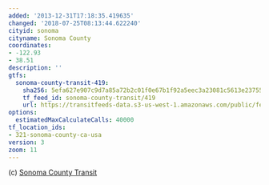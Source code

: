 ```yaml
---
added: '2013-12-31T17:18:35.419635'
changed: '2018-07-25T08:13:44.622240'
cityid: sonoma
cityname: Sonoma County
coordinates:
- -122.93
- 38.51
description: ''
gtfs:
  sonoma-county-transit-419:
    sha256: 5efa627e907c9d7a85a72b2c01f0e67b1f92a5eec3a23081c5613e23755a0bea
    tf_feed_id: sonoma-county-transit/419
    url: https://transitfeeds-data.s3-us-west-1.amazonaws.com/public/feeds/sonoma-county-transit/419/20180709/gtfs.zip
options:
  estimatedMaxCalculateCalls: 40000
tf_location_ids:
- 321-sonoma-county-ca-usa
version: 3
zoom: 11
---
```


(c) [Sonoma County Transit](http://www.sctransit.com/)
